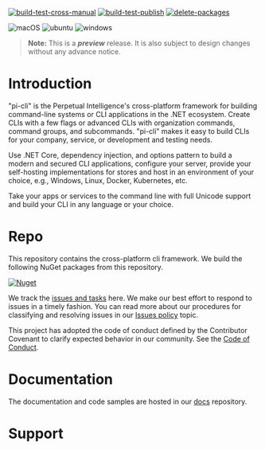 [![build-test-cross-manual](https://github.com/perpetualintelligence/cli/actions/workflows/build-test-cross-manual.yml/badge.svg)](https://github.com/perpetualintelligence/cli/actions/workflows/build-test-cross-manual.yml)
[![build-test-publish](https://github.com/perpetualintelligence/cli/actions/workflows/build-test-publish.yml/badge.svg)](https://github.com/perpetualintelligence/cli/actions/workflows/build-test-publish.yml)
[![delete-packages](https://github.com/perpetualintelligence/cli/actions/workflows/delete-packages.yml/badge.svg)](https://github.com/perpetualintelligence/cli/actions/workflows/delete-packages.yml)

![macOS](https://img.shields.io/badge/macOS-Catalina%2010.15-blue?style=flat-square&logo=macos)
![ubuntu](https://img.shields.io/badge/linux-ubuntu--20.04-blue?style=flat-square&logo=ubuntu)
![windows](https://img.shields.io/badge/windows-2019-blue?style=flat-square&logo=windows)

> **Note:** This is a ***preview*** release. It is also subject to design changes without any advance notice.

# Introduction
"pi-cli" is the Perpetual Intelligence's cross-platform framework for building command-line systems or CLI applications in the .NET ecosystem. Create CLIs with a few flags or advanced CLIs with organization commands, command groups, and subcommands. "pi-cli" makes it easy to build CLIs for your company, service, or development and testing needs.

Use .NET Core, dependency injection, and options pattern to build a modern and secured CLI applications, configure your server, provide your self-hosting implementations for stores and host in an environment of your choice, e.g., Windows, Linux, Docker, Kubernetes, etc.

Take your apps or services to the command line with full Unicode support and build your CLI in any language or your choice.

# Repo
This repository contains the cross-platform cli framework. We build the following NuGet packages from this repository.

[![Nuget](https://img.shields.io/nuget/vpre/PerpetualIntelligence.Cli?label=PerpetualIntelligence.Cli)](https://www.nuget.org/packages/PerpetualIntelligence.Cli)

We track the [issues and tasks](https://github.com/perpetualintelligence/cli/issues) here. We make our best effort to respond to issues in a timely fashion. You can read more about our procedures for classifying and resolving issues in our [Issues policy](https://terms.perpetualintelligence.com/articles/issues-policy.html) topic.

This project has adopted the code of conduct defined by the Contributor Covenant to clarify expected behavior in our community.
See the [Code of Conduct](https://terms.perpetualintelligence.com/articles/CODE_OF_CONDUCT.html).

# Documentation
The documentation and code samples are hosted in our [docs](https://github.com/perpetualintelligence/docs) repository.

# Support
